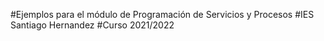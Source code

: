 #Ejemplos para el módulo de Programación de Servicios y Procesos
#IES Santiago Hernandez
#Curso 2021/2022
